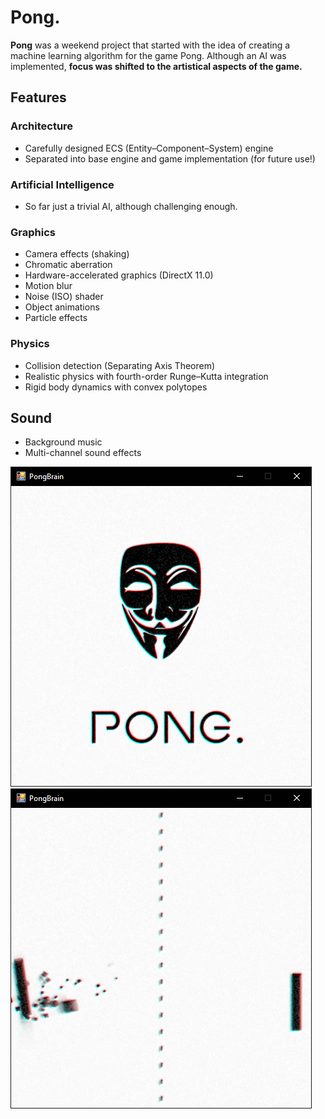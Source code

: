 # Pong.

**Pong** was a weekend project that started with the idea of creating a machine learning algorithm for the game Pong. Although an AI was implemented, **focus was shifted to the artistical aspects of the game.**

## Features

### Architecture
* Carefully designed ECS (Entity–Component–System) engine
* Separated into base engine and game implementation (for future use!)

### Artificial Intelligence
* So far just a trivial AI, although challenging enough.

### Graphics
* Camera effects (shaking)
* Chromatic aberration
* Hardware-accelerated graphics (DirectX 11.0)
* Motion blur
* Noise (ISO) shader
* Object animations
* Particle effects

### Physics
* Collision detection (Separating Axis Theorem)
* Realistic physics with fourth-order Runge–Kutta integration
* Rigid body dynamics with convex polytopes

## Sound
* Background music
* Multi-channel sound effects

![PongBrain in action!](images/Screenshot5.png "PongBrain splash screen!")
![PongBrain in action!](images/Screenshot6.png "PongBrain in action!")

